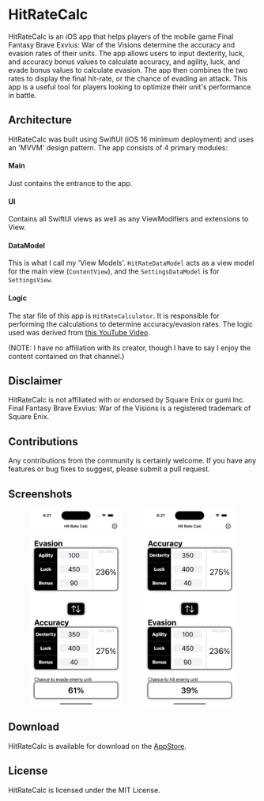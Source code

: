 # HitRateCalc
HitRateCalc is an iOS app that helps players of the mobile game Final Fantasy Brave Exvius: War of the Visions determine the accuracy and evasion rates of their units. The app allows users to input dexterity, luck, and accuracy bonus values to calculate accuracy, and agility, luck, and evade bonus values to calculate evasion. The app then combines the two rates to display the final hit-rate, or the chance of evading an attack. This app is a useful tool for players looking to optimize their unit's performance in battle.

## Architecture
HitRateCalc was built using SwiftUI (iOS 16 minimum deployment) and uses an 'MVVM' design pattern. The app consists of 4 primary modules:

#### Main
Just contains the entrance to the app.

#### UI
Contains all SwiftUI views as well as any ViewModifiers and extensions to View.

#### DataModel
This is what I call my 'View Models'. `HitRateDataModel` acts as a view model for the main view (`ContentView`), and the `SettingsDataModel` is for `SettingsView`.

#### Logic
The star file of this app is `HitRateCalculator`. It is responsible for performing the calculations to determine accuracy/evasion rates. The logic used was derived from [this YouTube Video](https://www.youtube.com/watch?v=NamgdMLYpMI).

(NOTE: I have no affiliation with its creator, though I have to say I enjoy the content contained on that channel.)


## Disclaimer
HitRateCalc is not affiliated with or endorsed by Square Enix or gumi Inc. Final Fantasy Brave Exvius: War of the Visions is a registered trademark of Square Enix.

## Contributions
Any contributions from the community is certainly welcome. If you have any features or bug fixes to suggest, please submit a pull request.

## Screenshots
<div style="display: flex; justify-content: space-evenly;">
   <img src="demo_images/evasionRate.png" height="400">
   <img src="demo_images/accuracyRate.png" height="400">
</div>

## Download
HitRateCalc is available for download on the [AppStore](https://apps.apple.com/us/app/hitratecalc-for-ffbe-wotv/id6443476914).

## License
HitRateCalc is licensed under the MIT License.
